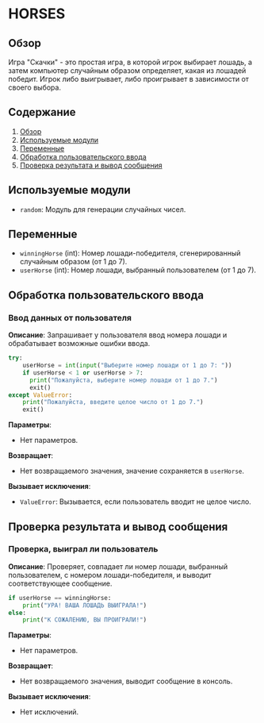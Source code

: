 # HORSES

## Обзор

Игра "Скачки" - это простая игра, в которой игрок выбирает лошадь, а затем компьютер случайным образом определяет, какая из лошадей победит. Игрок либо выигрывает, либо проигрывает в зависимости от своего выбора.

## Содержание

1. [Обзор](#обзор)
2. [Используемые модули](#используемые-модули)
3. [Переменные](#переменные)
4. [Обработка пользовательского ввода](#обработка-пользовательского-ввода)
5. [Проверка результата и вывод сообщения](#проверка-результата-и-вывод-сообщения)

## Используемые модули

- `random`: Модуль для генерации случайных чисел.

## Переменные

- `winningHorse` (int):  Номер лошади-победителя, сгенерированный случайным образом (от 1 до 7).
- `userHorse` (int): Номер лошади, выбранный пользователем (от 1 до 7).

## Обработка пользовательского ввода

### Ввод данных от пользователя

**Описание**:
Запрашивает у пользователя ввод номера лошади и обрабатывает возможные ошибки ввода.

```python
try:
    userHorse = int(input("Выберите номер лошади от 1 до 7: "))
    if userHorse < 1 or userHorse > 7:
      print("Пожалуйста, выберите номер лошади от 1 до 7.")
      exit()
except ValueError:
    print("Пожалуйста, введите целое число от 1 до 7.")
    exit()
```

**Параметры**:
- Нет параметров.

**Возвращает**:
- Нет возвращаемого значения, значение сохраняется в `userHorse`.

**Вызывает исключения**:
- `ValueError`: Вызывается, если пользователь вводит не целое число.

## Проверка результата и вывод сообщения

### Проверка, выиграл ли пользователь

**Описание**:
Проверяет, совпадает ли номер лошади, выбранный пользователем, с номером лошади-победителя, и выводит соответствующее сообщение.

```python
if userHorse == winningHorse:
    print("УРА! ВАША ЛОШАДЬ ВЫИГРАЛА!")
else:
    print("К СОЖАЛЕНИЮ, ВЫ ПРОИГРАЛИ!")
```

**Параметры**:
- Нет параметров.

**Возвращает**:
- Нет возвращаемого значения, выводит сообщение в консоль.

**Вызывает исключения**:
- Нет исключений.